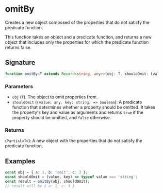 # omitBy

Creates a new object composed of the properties that do not satisfy the predicate function.

This function takes an object and a predicate function, and returns a new object that 
includes only the properties for which the predicate function returns false.

## Signature

```typescript
function omitBy<T extends Record<string, any>>(obj: T, shouldOmit: (value: any, key: string) => boolean): Partial<T>;
```

### Parameters 

- `obj` (`T`): The object to omit properties from.
- `shouldOmit` (`(value: any, key: string) => boolean`): A predicate function that determines 
whether a property should be omitted. It takes the property's key and value as arguments and returns `true` 
if the property should be omitted, and `false` otherwise.

### Returns

(`Partial<T>`): A new object with the properties that do not satisfy the predicate function.

## Examples

```typescript
const obj = { a: 1, b: 'omit', c: 3 };
const shouldOmit = (value, key) => typeof value === 'string';
const result = omitBy(obj, shouldOmit);
// result will be { a: 1, c: 3 }
```
